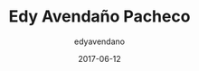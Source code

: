 ---
layout: author
title: "Edy Avendaño Pacheco"
author: edyavendano
permalink: /blog/authors/edyavendano/
date: 2017-06-12
---